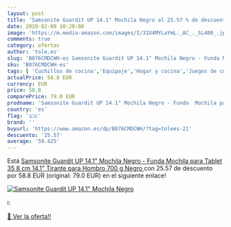 ```yaml
---
layout: post
title: 'Samsonite Guardit UP 14.1" Mochila Negro al 25.57 % de descuento'
date: 2020-02-09 10:20:08
image: 'https://m.media-amazon.com/images/I/31U4MYLaYmL._AC_._SL400_.jpg'
comments: true
category: ofertas
author: 'tole.es'
slug: 'B076CMDCWH-es Samsonite Guardit UP 14.1" Mochila Negro - Funda Mochila...'
sku: 'B076CMDCWH-es'
tags: [ 'Cuchillos de cocina','Equipaje','Hogar y cocina','Juegos de cuchillos de cocina','Mochilas','Mochilas tipo casual','Utensilios de cocina','mochila', ]
actualPrice: 58.8 EUR
currency: EUR
price: 58.8
comparePrice: 79.0 EUR
prodname: 'Samsonite Guardit UP 14.1" Mochila Negro - Funda  Mochila para Tablet  35 8 cm  14.1"   Tirante para Hombro  700 g  Negro '
country: 'es'
flag: '🇪🇸'
brand: ''
buyurl: 'https://www.amazon.es/dp/B076CMDCWH/?tag=tolees-21'
descuento: '25.57'
average: '59.425'
---
```


Está [Samsonite Guardit UP 14.1" Mochila Negro - Funda  Mochila para Tablet  35 8 cm  14.1"   Tirante para Hombro  700 g  Negro ](https://www.amazon.es/dp/B076CMDCWH/?tag=tolees-21) con 25.57 de descuento por 58.8 EUR (original: 79.0 EUR) en el siguiente enlace!

[![Samsonite Guardit UP 14.1" Mochila Negro](https://m.media-amazon.com/images/I/31U4MYLaYmL._AC_._SL400_.jpg)](https://www.amazon.es/dp/B076CMDCWH/?tag=tolees-21)

ℹ️:


[🛒 Ver la oferta!!](https://www.amazon.es/dp/B076CMDCWH/?tag=tolees-21)
